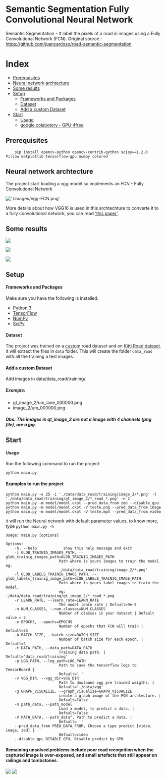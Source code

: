 # Semantic Segmentation Fully Convolutional Neural Network
Semantic Segmentation - It label the pixels of a road in images using a Fully Convolutional Network (FCN).
Original source : https://github.com/juancardoso/road-semantic-segmentation

# Index
- [Prerequisites](#Prerequisites)
- [Neural network archtecture](#Neural-network-archtecture)
- [Some results](#Some-results)
- [Setup](#Setup)
    - [Frameworks and Packages](#Frameworks-and-Packages)
    - [Dataset](#Dataset)
    - [Add a custom Dataset](#Add-a-custom-Dataset)
- [Start](#Start)
    - [Usage](#Usage)
    - [google colabotory - GPU 4free](#Running-at-google-colabotory---GPU-4free)

## Prerequisites
```
    pip install opencv-python opencv-contrib-python scipy==1.2.0 Pillow matplotlib tensorflow-gpu numpy colored
```
## Neural network archtecture
The project start loading a vgg model so implements an FCN - Fully Convolutional Network 

!['./images/vgg-FCN.png'](./images/image.png)

More details about how VGG16 is used in this archtechture to converte it to a fully convolutional network, you can read ['this paper']('https://people.eecs.berkeley.edu/~jonlong/long_shelhamer_fcn.pdf').

## Some results
 ![](./images/5408874559391790576.jpg)

 ![](./images/5408874559391790581.jpg)

 ![](./images/5408978261377153025.jpg)


## Setup
#### Frameworks and Packages
Make sure you have the following is installed:
 - [Python 3](https://www.python.org/)
 - [TensorFlow](https://www.tensorflow.org/)
 - [NumPy](http://www.numpy.org/)
 - [SciPy](https://www.scipy.org/)

#### Dataset
The project was trained on a [custom](https://drive.google.com/drive/folders/13xNjJIIEa9op5PmXYs06TOM-JeXUeW2D?usp=sharing) road dataset and on [Kitti Road dataset](http://www.cvlibs.net/datasets/kitti/eval_road.php). It will extract the files in `data` folder.  This will create the folder `data_road` with all the training a test images.

#### Add a custom Dataset
Add images in data/data_road/training/
##### Example: 
 - gt_image_2/um_lane_000000.png
 - image_2/um_000000.png

##### **Obs: The images in qt_image_2 are not a image with 4 channels (png file), are a jpg.**

## Start

#### Usage
Run the following command to run the project:
```
python main.py
```
#### Examples to run the project
```
python main.py -e 25 -i './data/data_road/training/image_2/*.png' -l './data/data_road/training/gt_image_2/*_road_*.png' -n 2
python main.py -m model/model.ckpt --pred_data_from zed --disable_gpu
python main.py -m model/model.ckpt -V teste.png --pred_data_from image
python main.py -m model/model.ckpt -V teste.mp4 --pred_data_from video
```

it will run the Neural network with default parameter values, to know more, type `python main.py -h`

```
Usage: main.py [options]

Options:
    -h, --help            show this help message and exit
    -i GLOB_TRAINIG_IMAGES_PATH, --glob_trainig_images_path=GLOB_TRAINIG_IMAGES_PATH
                        Path where is yours images to train the model. eg:
                        ./data/data_road/training/image_2/*.png'
    -l GLOB_LABELS_TRAINIG_IMAGE_PATH, --glob_labels_trainig_image_path=GLOB_LABELS_TRAINIG_IMAGE_PATH
                        Path where is yours label images to train the model.
                        eg: ./data/data_road/training/gt_image_2/*_road_*.png
    -r LEARN_RATE, --learn_rate=LEARN_RATE
                        The model learn rate | Default=9e-5
    -n NUM_CLASSES, --num_classes=NUM_CLASSES
                        Number of classes in your dataset | Default value = 2
    -e EPOCHS, --epochs=EPOCHS
                        Number of epochs that FCN will train | Default=25
    -b BATCH_SIZE, --batch_size=BATCH_SIZE
                        Number of batch size for each epoch. | Default=4
    -t DATA_PATH, --data_path=DATA_PATH
                        Training data path. | Default='data_road/training'
    -p LOG_PATH, --log_path=LOG_PATH
                        Path to save the tensorflow logs to TensorBoard |
                        Default='.'
    -v VGG_DIR, --vgg_dir=VGG_DIR
                        Path to dowloand vgg pre trained weigths. |
                        Default='./data/vgg'
    -g GRAPH_VISUALIZE, --graph_visualize=GRAPH_VISUALIZE
                        create a graph image of the FCN archtecture. |
                        Default=False
    -m path_data, --path_model
                        Load a model, to predict a data. | 
                        Default=False
    -V PATH_DATA, --path_data", Path to predict a data. | 
                        Default= ''
    --pred_data_from PRED_DATA_FROM, Choose a type predict [video, image, zed] | 
                        Default=video
    --disable_gpu DISABLE_GPU, Disable predict by GPU
```

#### Remaining unsolved problems include poor road recognition when the captured image is over-exposed, and small artefacts that still appear on railings and tombstones.

![](./images/666.jpeg)
![](./images/777.png)

